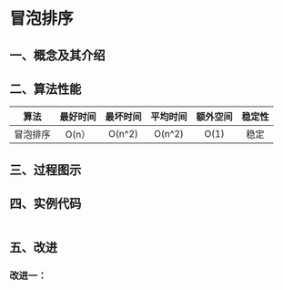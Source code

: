 # 冒泡排序

## 一、概念及其介绍



## 二、算法性能

|   算法   | 最好时间 | 最坏时间 | 平均时间 | 额外空间 | 稳定性 |
| :------: | :------: | :------: | :------: | :------: | :----: |
| 冒泡排序 |  O(n）   |  O(n^2)  |  O(n^2)  |   O(1)   |  稳定  |





## 三、过程图示





## 四、实例代码

```c++

```







## 五、改进

### 改进一：

